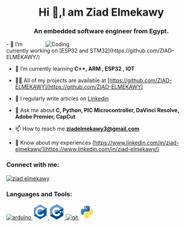 <h1 align="center">Hi 👋,I am Ziad Elmekawy</h1>
<h3 align="center">An embedded software engineer from Egypt.</h3>
<img align="right" alt="Coding" width="400" border-radius= "25" src= "https://www.bing.com/th/id/OGC.4b97b8575b63cfb13eec82362e0b1dde?pid=1.7&rurl=https%3a%2f%2fverisoft.ai%2fwp-content%2fuploads%2f2022%2f05%2fprogrammer-animation.gif&ehk=TLXerdGkC2zJIWcaf%2fAfo06CaZFowMB7wLczX9sIF3Q%3d" >
- 🔭 I’m currently working on [ESP32 and STM32](https://github.com/ZIAD-ELMEKAWY/)

- 🌱 I’m currently learning **C++, ARM , ESP32 , IOT**

- 👨‍💻 All of my projects are available at [https://github.com/ZIAD-ELMEKAWY](https://github.com/ZIAD-ELMEKAWY)

- 📝 I regularly write articles on [Linkedin](Linkedin)

- 💬 Ask me about **C, Python, PIC Microcontroller, DaVinci Resolve, Adobe Premier, CapCut**

- 📫 How to reach me **ziadelmekawy3@gmail.com**

- 📄 Know about my experiences [https://www.linkedin.com/in/ziad-elmekawy/](https://www.linkedin.com/in/ziad-elmekawy/)

<h3 align="left">Connect with me:</h3>
<p align="left">
<a href="https://linkedin.com/in/ziad elmekawy" target="blank"><img align="center" src="https://raw.githubusercontent.com/rahuldkjain/github-profile-readme-generator/master/src/images/icons/Social/linked-in-alt.svg" alt="ziad elmekawy" height="30" width="40" /></a>
</p>

<h3 align="left">Languages and Tools:</h3>
<p align="left"> <a href="https://www.arduino.cc/" target="_blank" rel="noreferrer"> <img src="https://cdn.worldvectorlogo.com/logos/arduino-1.svg" alt="arduino" width="40" height="40"/> </a> <a href="https://www.cprogramming.com/" target="_blank" rel="noreferrer"> <img src="https://raw.githubusercontent.com/devicons/devicon/master/icons/c/c-original.svg" alt="c" width="40" height="40"/> </a> <a href="https://www.w3schools.com/cpp/" target="_blank" rel="noreferrer"> <img src="https://raw.githubusercontent.com/devicons/devicon/master/icons/cplusplus/cplusplus-original.svg" alt="cplusplus" width="40" height="40"/> </a> <a href="https://git-scm.com/" target="_blank" rel="noreferrer"> <img src="https://www.vectorlogo.zone/logos/git-scm/git-scm-icon.svg" alt="git" width="40" height="40"/> </a> <a href="https://www.python.org" target="_blank" rel="noreferrer"> <img src="https://raw.githubusercontent.com/devicons/devicon/master/icons/python/python-original.svg" alt="python" width="40" height="40"/> </a> </p>
